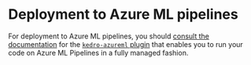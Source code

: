 # Deployment to Azure ML pipelines

For deployment to Azure ML pipelines, you should [consult the documentation](https://kedro-azureml.readthedocs.io/en/0.3.6/) for the [`kedro-azureml` plugin](https://github.com/getindata/kedro-azureml) that enables you to run your code on Azure ML Pipelines in a fully managed fashion.

